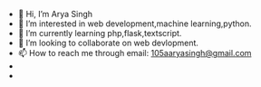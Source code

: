 - 👋 Hi, I’m Arya Singh
- 👀 I’m interested in web development,machine learning,python.
- 🌱 I’m currently learning php,flask,textscript.
- 💞️ I’m looking to collaborate on web devlopment.
- 📫 How to reach me through email: 105aaryasingh@gmail.com
-                             
- 

<!---
Aryasingh05/Aryasingh05 is a ✨ special ✨ repository because its `README.md` (this file) appears on your GitHub profile.
You can click the Preview link to take a look at your changes.
--->
